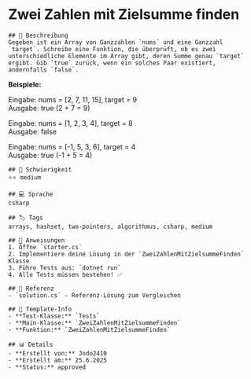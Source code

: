 # Zwei Zahlen mit Zielsumme finden

    ## 📝 Beschreibung
    Gegeben ist ein Array von Ganzzahlen `nums` und eine Ganzzahl `target`. Schreibe eine Funktion, die überprüft, ob es zwei unterschiedliche Elemente im Array gibt, deren Summe genau `target` ergibt. Gib `true` zurück, wenn ein solches Paar existiert, andernfalls `false`.

**Beispiele:**

Eingabe: nums = [2, 7, 11, 15], target = 9  
Ausgabe: true  (2 + 7 = 9)

Eingabe: nums = [1, 2, 3, 4], target = 8  
Ausgabe: false

Eingabe: nums = [-1, 5, 3, 6], target = 4  
Ausgabe: true  (-1 + 5 = 4)

    ## 🎯 Schwierigkeit
    ⭐⭐ medium

    ## 💻 Sprache
    csharp

    ## 🏷️ Tags
    arrays, hashset, two-pointers, algorithmus, csharp, medium

    ## 🚀 Anweisungen
    1. Öffne `starter.cs`
    2. Implementiere deine Lösung in der `ZweiZahlenMitZielsummeFinden` Klasse
    3. Führe Tests aus: `dotnet run`
    4. Alle Tests müssen bestehen! ✅

    ## 📖 Referenz
    - `solution.cs` - Referenz-Lösung zum Vergleichen

    ## 🔧 Template-Info
    - **Test-Klasse:** `Tests`
    - **Main-Klasse:** `ZweiZahlenMitZielsummeFinden`
    - **Funktion:** `ZweiZahlenMitZielsummeFinden`

    ## 📊 Details
    - **Erstellt von:** Jodo2410
    - **Erstellt am:** 25.6.2025
    - **Status:** approved

    
    